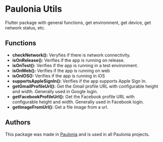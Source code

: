 # Paulonia Utils

Flutter package with general functions, get environment, get device, get network status, etc.

## Functions

- **checkNetwork():** Veryfies if there is network connectivity.
- **isOnRelease():** Verifies if the app is running on release.
- **isOnTest():** Verifies if the app is running in a test environment.
- **isOnWeb():** Verifies if the app is running on web
- **isOnIOS():** Verifies if the app is running in iOS
- **supportsAppleSignIn():** Verifies if the app supports Apple Sign In.
- **getGmailProfileUrl():** Get the Gmail profile URL with configurable height and width. Generally used in Google login.
- **getFacebookProfileUrl():** Get the Facebook profile URL with configurable height and width. Generally used in Facebook login.
- **getImageFromUrl():** Get a file image from a url.

## Authors

This package was made in [Paulonia](https://paulonia.dev) and is used in all Paulonia projects.